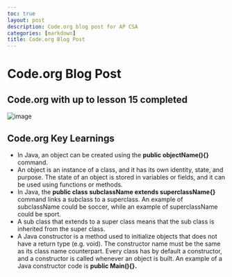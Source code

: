 ```yaml
---
toc: true
layout: post
description: Code.org blog post for AP CSA
categories: [markdown]
title: Code.org Blog Post
---
```


# Code.org Blog Post #
## Code.org with up to lesson 15 completed ##
![image](https://user-images.githubusercontent.com/9831592/188677009-ac5187be-f86b-4e57-a708-741e38988972.png)

## Code.org Key Learnings ##
* In Java, an object can be created using the **public objectName(){}** command.
* An object is an instance of a class, and it has its own identity, state, and purpose. The state of an object is stored in variables or fields, and it can be used using functions or methods.
* In Java, the **public class subclassName extends superclassName{}** command links a subclass to a superclass. An example of subclassName could be soccer, while an example of superclassName could be sport.
* A sub class that extends to a super class means that the sub class is inherited from the super class.
* A Java constructor is a method used to initialize objects that does not have a return type (e.g. void). The constructor name must be the same as its class name counterpart. Every class has by default a constructor, and a constructor is called whenever an object is built. An example of a Java constructor code is **public Main(){}.**